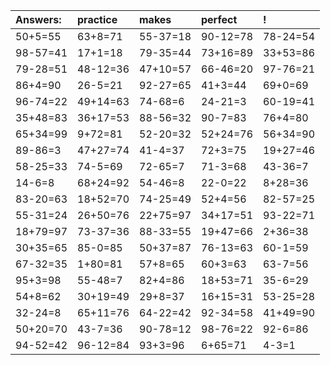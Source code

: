 | Answers: | practice | makes | perfect | ! |
| :--- | :--- | :--- | :--- | :--- |
| 50+5=55 | 63+8=71 | 55-37=18 | 90-12=78 | 78-24=54 | 
| 98-57=41 | 17+1=18 | 79-35=44 | 73+16=89 | 33+53=86 | 
| 79-28=51 | 48-12=36 | 47+10=57 | 66-46=20 | 97-76=21 | 
| 86+4=90 | 26-5=21 | 92-27=65 | 41+3=44 | 69+0=69 | 
| 96-74=22 | 49+14=63 | 74-68=6 | 24-21=3 | 60-19=41 | 
| 35+48=83 | 36+17=53 | 88-56=32 | 90-7=83 | 76+4=80 | 
| 65+34=99 | 9+72=81 | 52-20=32 | 52+24=76 | 56+34=90 | 
| 89-86=3 | 47+27=74 | 41-4=37 | 72+3=75 | 19+27=46 | 
| 58-25=33 | 74-5=69 | 72-65=7 | 71-3=68 | 43-36=7 | 
| 14-6=8 | 68+24=92 | 54-46=8 | 22-0=22 | 8+28=36 | 
| 83-20=63 | 18+52=70 | 74-25=49 | 52+4=56 | 82-57=25 | 
| 55-31=24 | 26+50=76 | 22+75=97 | 34+17=51 | 93-22=71 | 
| 18+79=97 | 73-37=36 | 88-33=55 | 19+47=66 | 2+36=38 | 
| 30+35=65 | 85-0=85 | 50+37=87 | 76-13=63 | 60-1=59 | 
| 67-32=35 | 1+80=81 | 57+8=65 | 60+3=63 | 63-7=56 | 
| 95+3=98 | 55-48=7 | 82+4=86 | 18+53=71 | 35-6=29 | 
| 54+8=62 | 30+19=49 | 29+8=37 | 16+15=31 | 53-25=28 | 
| 32-24=8 | 65+11=76 | 64-22=42 | 92-34=58 | 41+49=90 | 
| 50+20=70 | 43-7=36 | 90-78=12 | 98-76=22 | 92-6=86 | 
| 94-52=42 | 96-12=84 | 93+3=96 | 6+65=71 | 4-3=1 | 
